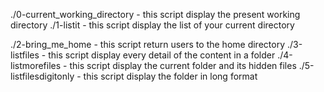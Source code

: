 ./0-current_working_directory - this script display the present working directory
./1-listit - this script display the list of your current directory

./2-bring_me_home - this script return users to the home directory
./3-listfiles - this script display every detail of the content in a folder
./4-listmorefiles - this script display the current folder and its hidden files
./5-listfilesdigitonly - this script display the folder in long format
